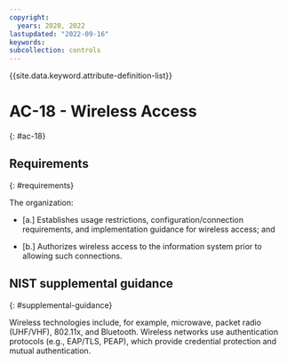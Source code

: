 ```yaml
---
copyright:
  years: 2020, 2022
lastupdated: "2022-09-16"
keywords: 
subcollection: controls
---
```


{{site.data.keyword.attribute-definition-list}}

# AC-18 - Wireless Access
{: #ac-18}

## Requirements
{: #requirements}

The organization:

- \[a.\] Establishes usage restrictions, configuration/connection requirements, and implementation guidance for wireless access; and

- \[b.\] Authorizes wireless access to the information system prior to allowing such connections.

## NIST supplemental guidance
{: #supplemental-guidance}

Wireless technologies include, for example, microwave, packet radio (UHF/VHF), 802.11x, and Bluetooth. Wireless networks use authentication protocols (e.g., EAP/TLS, PEAP), which provide credential protection and mutual authentication.


